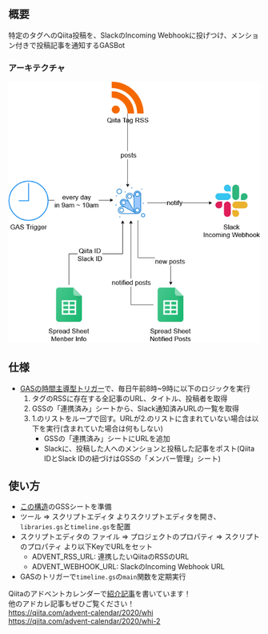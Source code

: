 ## 概要
特定のタグへのQiita投稿を、SlackのIncoming Webhookに投げつけ、メンション付きで投稿記事を通知するGASBot

### アーキテクチャ
![アーキテクチャ](architecture.drawio.png)


## 仕様
- [GASの時間主導型トリガー](https://note.com/tamo_3/n/n6a5453454259)で、毎日午前8時~9時に以下のロジックを実行
  1. タグのRSSに存在する全記事のURL、タイトル、投稿者を取得
  1. GSSの「連携済み」シートから、Slack通知済みURLの一覧を取得
  1. 1.のリストをループで回す。URLが2.のリストに含まれていない場合は以下を実行(含まれていた場合は何もしない)
      - GSSの「連携済み」シートにURLを追加
      - Slackに、投稿した人へのメンションと投稿した記事をポスト(Qiita IDとSlack IDの紐づけはGSSの「メンバー管理」シート)


## 使い方
* [この構造](https://docs.google.com/spreadsheets/d/1r5vnaJSjul0SBAP8N8-4NVqlt9S3UO1ifwQuJRwHgVo/edit?usp=sharing)のGSSシートを準備
* ツール => スクリプトエディタ よりスクリプトエディタを開き、`libraries.gs`と`timeline.gs`を配置
* スクリプトエディタの ファイル => プロジェクトのプロパティ => スクリプトのプロパティ より以下KeyでURLをセット
    - ADVENT_RSS_URL: 連携したいQiitaのRSSのURL
    - ADVENT_WEBHOOK_URL: SlackのIncoming Webhook URL
* GASのトリガーで`timeline.gs`の`main`関数を定期実行

Qiitaのアドベントカレンダーで[紹介記事](https://qiita.com/cold-wisteria/items/640d50edeffea05dae86)を書いています！  
他のアドカレ記事もぜひご覧ください！  
https://qiita.com/advent-calendar/2020/whi  
https://qiita.com/advent-calendar/2020/whi-2  